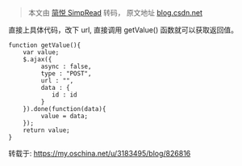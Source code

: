 > 本文由 [简悦 SimpRead](http://ksria.com/simpread/) 转码， 原文地址 [blog.csdn.net](https://blog.csdn.net/weixin_34092370/article/details/92377998)

直接上具体代码，改下 url, 直接调用 getValue() 函数就可以获取返回值。

```
function getValue(){
	var value;
	$.ajax({
		 async : false,
		 type : "POST",
		 url : "",
		 data : {
			id : id
		 }
	}).done(function(data){
		 value = data;
	});
	return value;
}
```

转载于: https://my.oschina.net/u/3183495/blog/826816